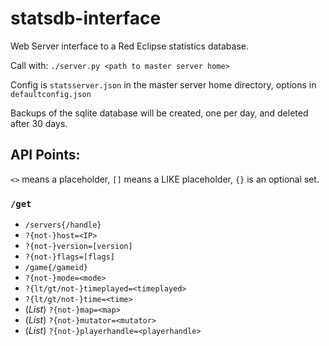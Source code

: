 # statsdb-interface
Web Server interface to a Red Eclipse statistics database.

Call with: `./server.py <path to master server home>`

Config is `statsserver.json` in the master server home directory, options in `defaultconfig.json`

Backups of the sqlite database will be created, one per day, and deleted after 30 days.

## API Points:

`<>` means a placeholder, `[]` means a LIKE placeholder, `{}` is an optional set.

### `/get`
* `/servers{/handle}`
 * `?{not-}host=<IP>`
 * `?{not-}version=[version]`
 * `?{not-}flags=[flags]`
* `/game{/gameid}`
 * `?{not-}mode=<mode>`
 * `?{lt/gt/not-}timeplayed=<timeplayed>`
 * `?{lt/gt/not-}time=<time>`
 * (*List*) `?{not-}map=<map>`
 * (*List*) `?{not-}mutator=<mutator>`
 * (*List*) `?{not-}playerhandle=<playerhandle>`
